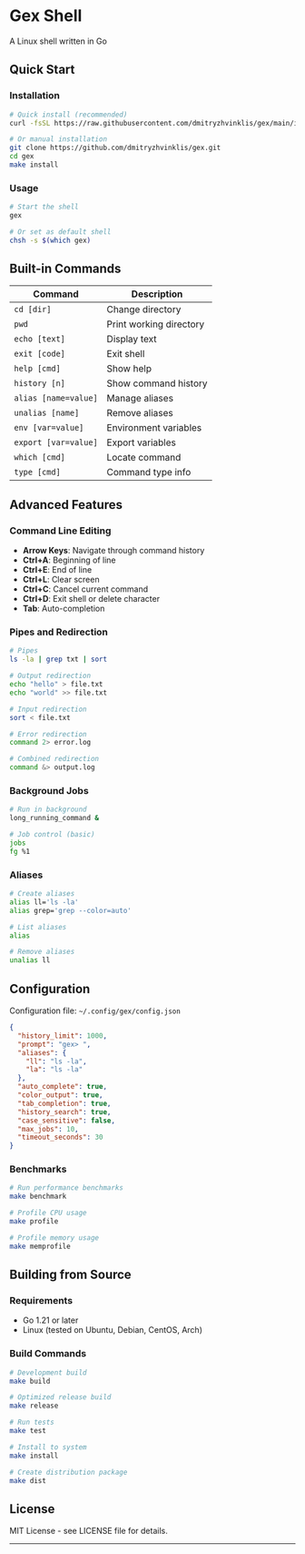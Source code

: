 # Gex Shell

A Linux shell written in Go

## Quick Start

### Installation

```bash
# Quick install (recommended)
curl -fsSL https://raw.githubusercontent.com/dmitryzhvinklis/gex/main/install.sh | bash

# Or manual installation
git clone https://github.com/dmitryzhvinklis/gex.git
cd gex
make install
```

### Usage

```bash
# Start the shell
gex

# Or set as default shell
chsh -s $(which gex)
```

## Built-in Commands

| Command | Description |
|---------|-------------|
| `cd [dir]` | Change directory |
| `pwd` | Print working directory |
| `echo [text]` | Display text |
| `exit [code]` | Exit shell |
| `help [cmd]` | Show help |
| `history [n]` | Show command history |
| `alias [name=value]` | Manage aliases |
| `unalias [name]` | Remove aliases |
| `env [var=value]` | Environment variables |
| `export [var=value]` | Export variables |
| `which [cmd]` | Locate command |
| `type [cmd]` | Command type info |

## Advanced Features

### Command Line Editing

- **Arrow Keys**: Navigate through command history
- **Ctrl+A**: Beginning of line
- **Ctrl+E**: End of line  
- **Ctrl+L**: Clear screen
- **Ctrl+C**: Cancel current command
- **Ctrl+D**: Exit shell or delete character
- **Tab**: Auto-completion

### Pipes and Redirection

```bash
# Pipes
ls -la | grep txt | sort

# Output redirection
echo "hello" > file.txt
echo "world" >> file.txt

# Input redirection
sort < file.txt

# Error redirection
command 2> error.log

# Combined redirection
command &> output.log
```

### Background Jobs

```bash
# Run in background
long_running_command &

# Job control (basic)
jobs
fg %1
```

### Aliases

```bash
# Create aliases
alias ll='ls -la'
alias grep='grep --color=auto'

# List aliases
alias

# Remove aliases
unalias ll
```

## Configuration

Configuration file: `~/.config/gex/config.json`

```json
{
  "history_limit": 1000,
  "prompt": "gex> ",
  "aliases": {
    "ll": "ls -la",
    "la": "ls -la"
  },
  "auto_complete": true,
  "color_output": true,
  "tab_completion": true,
  "history_search": true,
  "case_sensitive": false,
  "max_jobs": 10,
  "timeout_seconds": 30
}
```

### Benchmarks

```bash
# Run performance benchmarks
make benchmark

# Profile CPU usage
make profile

# Profile memory usage  
make memprofile
```

## Building from Source

### Requirements

- Go 1.21 or later
- Linux (tested on Ubuntu, Debian, CentOS, Arch)

### Build Commands

```bash
# Development build
make build

# Optimized release build
make release

# Run tests
make test

# Install to system
make install

# Create distribution package
make dist
```

## License

MIT License - see LICENSE file for details.

---